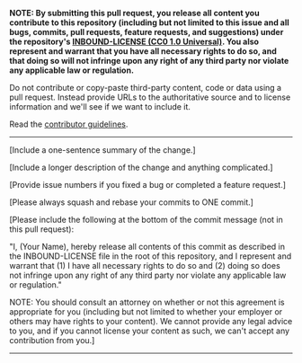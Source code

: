 **NOTE: 
By submitting this pull request, you release all content you contribute to this
repository (including but not limited to this issue and all bugs, commits,
pull requests, feature requests, and suggestions) under the repository's
[INBOUND-LICENSE (CC0 1.0 Universal)](https://github.com/publicdocs/wildfire-data-archive/blob/master/INBOUND-LICENSE).
You also represent and warrant that you have all necessary rights to do so,
and that doing so will not infringe upon any right of any third party nor violate
any applicable law or regulation.**

Do not contribute or copy-paste third-party content, code or data using a pull request.  Instead provide
URLs to the authoritative source and to license information and we'll see if we want to include it.

Read the [contributor guidelines](https://github.com/publicdocs/wildfire-data-archive/blob/master/CONTRIBUTING.md).

---

[Include a one-sentence summary of the change.]

[Include a longer description of the change and anything complicated.]

[Provide issue numbers if you fixed a bug or completed a feature request.]

[Please always squash and rebase your commits to ONE commit.]

[Please include the following at the bottom of the commit message (not in this pull request): 

  "I, (Your Name), hereby release all contents of this commit as described in the INBOUND-LICENSE file in the root of this repository, and I represent and warrant that (1) I have all necessary rights to do so and (2) doing so does not infringe upon any right of any third party nor violate any applicable law or regulation."

NOTE: You should consult an attorney on whether or not this agreement is appropriate for you (including but not limited to whether your employer or others may have rights to your content).  We cannot provide any legal advice to you, and if you cannot license your content as such, we can't accept any contribution from you.]

---
